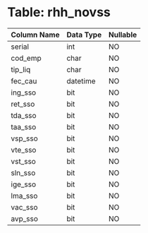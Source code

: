 # Table: rhh_novss

| Column Name | Data Type | Nullable |
|-------------|-----------|----------|
| serial | int | NO |
| cod_emp | char | NO |
| tip_liq | char | NO |
| fec_cau | datetime | NO |
| ing_sso | bit | NO |
| ret_sso | bit | NO |
| tda_sso | bit | NO |
| taa_sso | bit | NO |
| vsp_sso | bit | NO |
| vte_sso | bit | NO |
| vst_sso | bit | NO |
| sln_sso | bit | NO |
| ige_sso | bit | NO |
| lma_sso | bit | NO |
| vac_sso | bit | NO |
| avp_sso | bit | NO |
